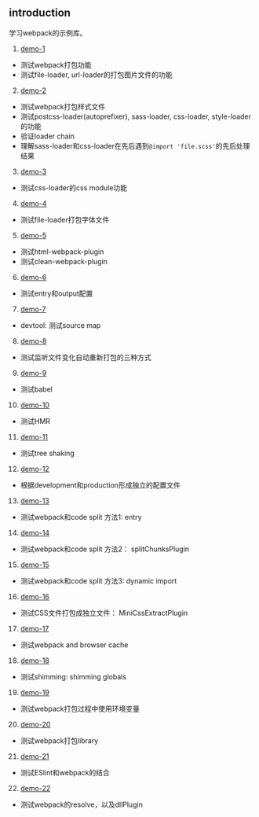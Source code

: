 ## introduction
学习webpack的示例库。

1. [demo-1](./demo-1)
  - 测试webpack打包功能
  - 测试file-loader, url-loader的打包图片文件的功能
2. [demo-2](./demo-2)
  - 测试webpack打包样式文件
  - 测试postcss-loader(autoprefixer), sass-loader, css-loader, style-loader的功能
  - 验证loader chain
  - 理解sass-loader和css-loader在先后遇到`@import 'file.scss'`的先后处理结果
3. [demo-3](./demo-3) 
  - 测试css-loader的css module功能
4. [demo-4](./demo-4)
  - 测试file-loader打包字体文件
5. [demo-5](./demo-5)
  - 测试html-webpack-plugin
  - 测试clean-webpack-plugin
6. [demo-6](./demo-6)
  - 测试entry和output配置
7. [demo-7](./demo-7)
  - devtool: 测试source map
8. [demo-8](./demo-8)
  - 测试监听文件变化自动重新打包的三种方式
9. [demo-9](./demo-9)
  - 测试babel
10. [demo-10](./demo-10)
  - 测试HMR
11. [demo-11](./demo-11)
  - 测试tree shaking
12. [demo-12](./demo-12)
  - 根据development和production形成独立的配置文件
13. [demo-13](./demo-13)
  - 测试webpack和code split 方法1: entry
14. [demo-14](./demo-14)
  - 测试webpack和code split 方法2： splitChunksPlugin
15. [demo-15](./demo-15)
  - 测试webpack和code split 方法3: dynamic import
16. [demo-16](./demo-16)
  - 测试CSS文件打包成独立文件： MiniCssExtractPlugin
17. [demo-17](./demo-17)
  - 测试webpack and browser cache
18. [demo-18](./demo-18)
  - 测试shimming: shimming globals
19. [demo-19](./demo-19)
  - 测试webpack打包过程中使用环境变量
20. [demo-20](./demo-20)
  - 测试webpack打包library
21. [demo-21](./demo-21)
  - 测试ESlint和webpack的结合
22. [demo-22](./demo-22)
  - 测试webpack的resolve，以及dllPlugin